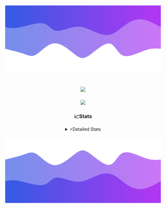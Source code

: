 ![Header](./header.png)
<div align="center">

<h1 align="center">
  <a href="https://git.io/typing-svg">
    <img src="https://readme-typing-svg.herokuapp.com/?lines=Hello,+There!+%F0%9F%91%8B;This+is+chicho.;Owner+on+Ocean;&center=true&size=25">
  </a>
</h1>
  
<p align="center">
  <img src="https://lanyard.cnrad.dev/api/852683595378196480" />
</p>

### 📈Stats
<details>
    <summary> ⚡Detailed Stats</summary>
    <br/>

<!--START_SECTION:waka-->
![Code Time](http://img.shields.io/badge/Code%20Time-739%20hrs%204%20mins-blue)

![Profile Views](http://img.shields.io/badge/Profile%20Views-36-blue)

**🐱 My GitHub Data** 

> 📦 75.4 kB Used in GitHub's Storage 
 > 
> 🏆 24 Contributions in the Year 2024
 > 
> 🚫 Not Opted to Hire
 > 
> 📜 15 Public Repositories 
 > 
> 🔑 6 Private Repositories 
 > 
**I'm a Night 🦉** 

```text
🌞 Morning                21 commits          █░░░░░░░░░░░░░░░░░░░░░░░░   05.40 % 
🌆 Daytime                51 commits          ███░░░░░░░░░░░░░░░░░░░░░░   13.11 % 
🌃 Evening                170 commits         ███████████░░░░░░░░░░░░░░   43.70 % 
🌙 Night                  147 commits         █████████░░░░░░░░░░░░░░░░   37.79 % 
```
📅 **I'm Most Productive on Tuesday** 

```text
Monday                   23 commits          █░░░░░░░░░░░░░░░░░░░░░░░░   05.91 % 
Tuesday                  107 commits         ███████░░░░░░░░░░░░░░░░░░   27.51 % 
Wednesday                77 commits          █████░░░░░░░░░░░░░░░░░░░░   19.79 % 
Thursday                 55 commits          ████░░░░░░░░░░░░░░░░░░░░░   14.14 % 
Friday                   42 commits          ███░░░░░░░░░░░░░░░░░░░░░░   10.80 % 
Saturday                 34 commits          ██░░░░░░░░░░░░░░░░░░░░░░░   08.74 % 
Sunday                   51 commits          ███░░░░░░░░░░░░░░░░░░░░░░   13.11 % 
```


📊 **This Week I Spent My Time On** 

```text
🕑︎ Time Zone: America/Argentina/Buenos_Aires

💬 Programming Languages: 
Python                   3 hrs 27 mins       ████████████░░░░░░░░░░░░░   46.23 % 
JavaScript               2 hrs 42 mins       █████████░░░░░░░░░░░░░░░░   36.29 % 
YAML                     39 mins             ██░░░░░░░░░░░░░░░░░░░░░░░   08.88 % 
HTML                     14 mins             █░░░░░░░░░░░░░░░░░░░░░░░░   03.24 % 
CSV                      9 mins              █░░░░░░░░░░░░░░░░░░░░░░░░   02.18 % 

🔥 Editors: 
VS Code                  7 hrs 28 mins       █████████████████████████   100.00 % 

🐱‍💻 Projects: 
Unknown Project          3 hrs 57 mins       █████████████░░░░░░░░░░░░   52.88 % 
Backend                  3 hrs 31 mins       ████████████░░░░░░░░░░░░░   47.12 % 

💻 Operating System: 
Windows                  7 hrs 28 mins       █████████████████████████   100.00 % 
```

**I Mostly Code in JavaScript** 

```text
JavaScript               8 repos             ███████░░░░░░░░░░░░░░░░░░   26.67 % 
HTML                     7 repos             ██████░░░░░░░░░░░░░░░░░░░   23.33 % 
C#                       2 repos             ██░░░░░░░░░░░░░░░░░░░░░░░   06.67 % 
SCSS                     1 repo              █░░░░░░░░░░░░░░░░░░░░░░░░   03.33 % 
Batchfile                1 repo              █░░░░░░░░░░░░░░░░░░░░░░░░   03.33 % 
```




 Last Updated on 31/05/2024 08:17:33 UTC
<!--END_SECTION:waka-->
</details>

![Footer](./footer.png)
